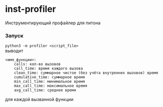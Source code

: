 # inst-profiler
Инструментирующий профайлер для питона
### Запуск
`python3 -m profiler <script_file>`  
выводит   
```
<имя_функции>:  
    calls: кол-во вызовов  
    call_time: время каждого вызова
    clean_time: суммарное чистое (без учёта внутренних вызовов) время
    cumulative_time: суммарное время
    min_call_time: минимальное время
    max_call_time: максимальное время
    avg_call_time: среднее время
```
для каждой вызванной функции
